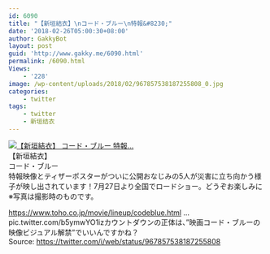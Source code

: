 ```yaml
---
id: 6090
title: "【新垣結衣】\nコード・ブルー\n特報&#8230;"
date: '2018-02-26T05:00:30+08:00'
author: GakkyBot
layout: post
guid: 'http://www.gakky.me/6090.html'
permalink: /6090.html
Views:
    - '228'
image: /wp-content/uploads/2018/02/967857538187255808_0.jpg
categories:
    - twitter
tags:
    - twitter
    - 新垣结衣
---
```


[![【新垣結衣】
コード・ブルー
特報...](http://www.yui-aragaki.org/wp-content/uploads/2018/02/967857538187255808_0.jpg)](http://www.yui-aragaki.org/wp-content/uploads/2018/02/967857538187255808_0.jpg)  
【新垣結衣】  
コード・ブルー  
特報映像とティザーポスターがついに公開おなじみの5人が災害に立ち向かう様子が映し出されています！7月27日より全国でロードショー。どうぞお楽しみに  
※写真は撮影時のものです。

https://www.toho.co.jp/movie/lineup/codeblue.html …pic.twitter.com/b5ymwYO1izカウントダウンの正体は、”映画コード・ブルーの映像ビジュアル解禁”でいいんですかね？  
Source: <https://twitter.com/i/web/status/967857538187255808>